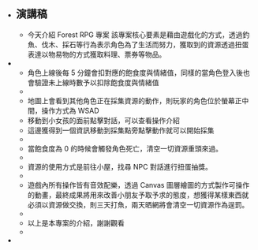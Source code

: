 - ## 演講稿
	- 今天介紹 Forest RPG 專案
	  該專案核心要素是藉由遊戲化的方式，透過釣魚、伐木、採石等行為表示角色為了生活而努力，獲取到的資源透過扭蛋表達以物易物的方式獲取料理、票券等物品。
-
	- 角色上線後每 5 分鐘會扣對應的飽食度與情緒值，同樣的當角色登入後也會驗證未上線時數予以扣除飽食度與情緒值
	-
	- 地圖上會看到其他角色正在採集資源的動作，則玩家的角色位於螢幕正中間，操作方式為 WSAD
	- 移動到小女孩的面前點擊對話，可以查看操作介紹
	- 這邊獲得到一個資訊移動到採集點旁點擊動作就可以開始採集
	-
	- 當飽食度為 0 的時候會觸發角色死亡，清空一切資源重頭來過。
	-
	- 資源的使用方式是前往小屋，找尋 NPC 對話進行扭蛋抽獎。
	-
	- 遊戲內所有操作皆有音效配樂，透過 Canvas 圖層繪圖的方式製作可操作的動畫，最終成果將用來改善小朋友予取予求的態度，想獲得某樣東西就必須以資源做交換，則三天打魚，兩天晒網將會清空一切資源作為逞罰。
	-
	- 以上是本專案的介紹，謝謝觀看
	-
-